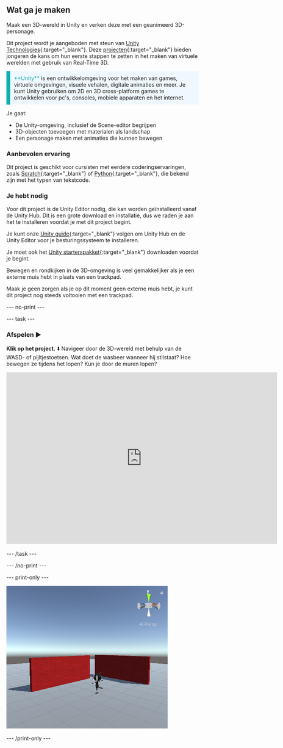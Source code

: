 ## Wat ga je maken

Maak een 3D-wereld in Unity en verken deze met een geanimeerd 3D-personage.

Dit project wordt je aangeboden met steun van [Unity Technologies](https://unity.com/){:target="_blank"}.  Deze [projecten](https://projects.raspberrypi.org/en/pathways/unity-intro){:target="_blank"} bieden jongeren de kans om hun eerste stappen te zetten in het maken van virtuele werelden met gebruik van Real-Time 3D.

<p style="border-left: solid; border-width:10px; border-color: #0faeb0; background-color: aliceblue; padding: 10px;">
<span style="color: #0faeb0">**Unity**</span> is een ontwikkelomgeving voor het maken van games, virtuele omgevingen, visuele vehalen, digitale animaties en meer. Je kunt Unity gebruiken om 2D en 3D cross-platform games te ontwikkelen voor pc's, consoles, mobiele apparaten en het internet.
</p>

Je gaat:
+ De Unity-omgeving, inclusief de Scene-editor begrijpen
+ 3D-objecten toevoegen met materialen als landschap
+ Een personage maken met animaties die kunnen bewegen

### Aanbevolen ervaring
Dit project is geschikt voor cursisten met eerdere coderingservaringen, zoals [Scratch](https://projects.raspberrypi.org/en/pathways/scratch-intro){:target="_blank"} of [Python](https://projects.raspberrypi.org/en/pathways/python-intro){:target="_blank"}, die bekend zijn met het typen van tekstcode.

### Je hebt nodig
Voor dit project is de Unity Editor nodig, die kan worden geïnstalleerd vanaf de Unity Hub. Dit is een grote download en installatie, dus we raden je aan het te installeren voordat je met dit project begint.

Je kunt onze [Unity guide](https://projects.raspberrypi.org/en/projects/unity-guide){:target="_blank"} volgen om Unity Hub en de Unity Editor voor je besturingssysteem te installeren.

Je moet ook het [Unity starterspakket](https://rpf.io/p/en/explore-a-3d-world-go){:target="_blank"} downloaden voordat je begint.

Bewegen en rondkijken in de 3D-omgeving is veel gemakkelijker als je een externe muis hebt in plaats van een trackpad.

Maak je geen zorgen als je op dit moment geen externe muis hebt, je kunt dit project nog steeds voltooien met een trackpad.

--- no-print ---

--- task ---
### Afspelen ▶️

**Klik op het project.** ⬇️ Navigeer door de 3D-wereld met behulp van de WASD- of pijltjestoetsen. Wat doet de wasbeer wanneer hij stilstaat? Hoe bewegen ze tijdens het lopen? Kun je door de muren lopen?

<iframe allowtransparency="true" width="710" height="450" src="https://explore-a-3d-world-basic.rpfilt.repl.co" frameborder="0"></iframe>

--- /task ---

--- /no-print ---

--- print-only ---

![Voltooid project.](images/showcase_static.png)

--- /print-only ---
